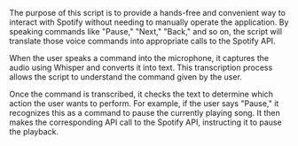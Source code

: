 
The purpose of this script is to provide a hands-free and convenient way to interact with Spotify without needing to manually operate the application. By speaking commands like "Pause," "Next," "Back," and so on, the script will translate those voice commands into appropriate calls to the Spotify API.

When the user speaks a command into the microphone, it captures the audio using Whisper and converts it into text. This transcription process allows the script to understand the command given by the user.

Once the command is transcribed, it checks the text to determine which action the user wants to perform. For example, if the user says "Pause," it recognizes this as a command to pause the currently playing song. It then makes the corresponding API call to the Spotify API, instructing it to pause the playback.